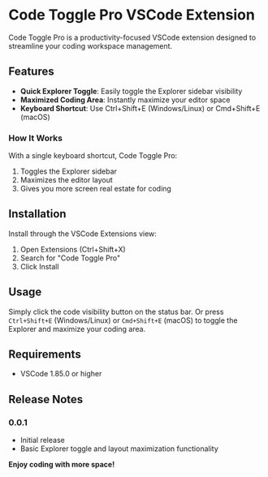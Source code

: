 # Code Toggle Pro VSCode Extension

Code Toggle Pro is a productivity-focused VSCode extension designed to streamline your coding workspace management.

## Features

- **Quick Explorer Toggle**: Easily toggle the Explorer sidebar visibility
- **Maximized Coding Area**: Instantly maximize your editor space
- **Keyboard Shortcut**: Use Ctrl+Shift+E (Windows/Linux) or Cmd+Shift+E (macOS)

### How It Works

With a single keyboard shortcut, Code Toggle Pro:
1. Toggles the Explorer sidebar
2. Maximizes the editor layout
3. Gives you more screen real estate for coding

## Installation

Install through the VSCode Extensions view:
1. Open Extensions (Ctrl+Shift+X)
2. Search for "Code Toggle Pro"
3. Click Install

## Usage

Simply click the code visibility button on the status bar. Or press `Ctrl+Shift+E` (Windows/Linux) or `Cmd+Shift+E` (macOS) to toggle the Explorer and maximize your coding area.

## Requirements

- VSCode 1.85.0 or higher

## Release Notes

### 0.0.1

- Initial release
- Basic Explorer toggle and layout maximization functionality

**Enjoy coding with more space!**
